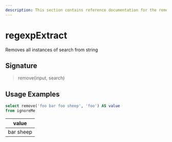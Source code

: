 ```yaml
---
description: This section contains reference documentation for the remove function.
---
```


# regexpExtract

Removes all instances of search from string

## Signature

> remove(input, search)

## Usage Examples

```sql
select remove('foo bar foo sheep', 'foo') AS value
from ignoreMe
```

| value   | 
| ------------- |
| bar sheep |
